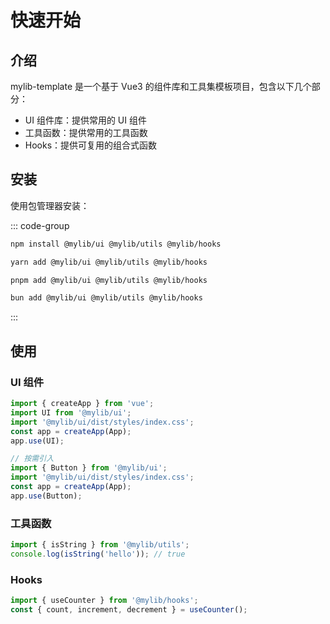 # 快速开始

## 介绍

mylib-template 是一个基于 Vue3 的组件库和工具集模板项目，包含以下几个部分：

- UI 组件库：提供常用的 UI 组件
- 工具函数：提供常用的工具函数
- Hooks：提供可复用的组合式函数

## 安装

使用包管理器安装：

::: code-group

```bash [npm]
npm install @mylib/ui @mylib/utils @mylib/hooks
```

```bash [yarn]
yarn add @mylib/ui @mylib/utils @mylib/hooks
```

```bash [pnpm]
pnpm add @mylib/ui @mylib/utils @mylib/hooks
```

```bash [bun]
bun add @mylib/ui @mylib/utils @mylib/hooks
```

:::

## 使用

### UI 组件

```ts
import { createApp } from 'vue';
import UI from '@mylib/ui';
import '@mylib/ui/dist/styles/index.css';
const app = createApp(App);
app.use(UI);

// 按需引入
import { Button } from '@mylib/ui';
import '@mylib/ui/dist/styles/index.css';
const app = createApp(App);
app.use(Button);
```

### 工具函数

```ts
import { isString } from '@mylib/utils';
console.log(isString('hello')); // true
```

### Hooks

```ts
import { useCounter } from '@mylib/hooks';
const { count, increment, decrement } = useCounter();
```
